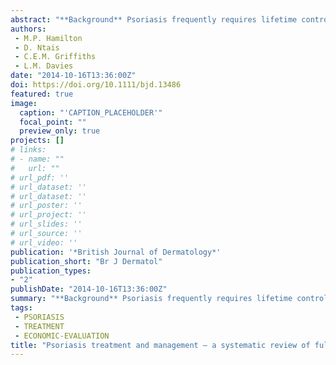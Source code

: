 ```yaml
---
abstract: "**Background** Psoriasis frequently requires lifetime control and current therapies vary significantly in price. High-quality economic evaluations are necessary to determine if higher-cost treatments are value for money. **Objectives** This review aims to identify the cost-effectiveness of psoriasis care (whether more expensive interventions are associated with savings in health care and psoriasis management and/or improve patients' health); assess the level of uncertainty and transferability of this evidence to policy and practice; and, identify future research needs. **Methods** Searches of electronic databases Embase, MEDLINE and NHS EED for full economic evaluations were conducted in January 2012 (updated April 2014). Included articles were screened, selected and critically appraised using predefined inclusion criteria and data extraction forms: 1355 articles were identified; 37 papers reporting 71 comparisons met the inclusion criteria. Treatments evaluated were systemic (n = 45), topical (n = 22), phototherapies (n = 14) and combination (n = 4). **Results** Despite a significant number of recent economic evaluations, the cost-effectiveness of all therapies remains unclear. This uncertainty arises from a diversity in settings, perspective and design. Economic evaluations were constrained by limited availability of high-quality short- and long-term head-to-head comparisons of the effectiveness, safety and adherence of different interventions. **Conclusions** The economic evidence is dominated by comparisons of interventions to placebo, with implicit comparisons of different therapies. There is a lack of evaluations of service model innovations to deliver complex packages of care for psoriasis. Primary and secondary integrated clinical and economic research is needed to address the limitations and to identify patient preferences and barriers/facilitators to treatment."
authors:
 - M.P. Hamilton
 - D. Ntais
 - C.E.M. Griffiths
 - L.M. Davies
date: "2014-10-16T13:36:00Z"
doi: https://doi.org/10.1111/bjd.13486
featured: true
image:
  caption: "'CAPTION_PLACEHOLDER'"
  focal_point: ""
  preview_only: true
projects: []
# links:
# - name: ""
#   url: ""
# url_pdf: ''
# url_dataset: ''
# url_dataset: ''
# url_poster: ''
# url_project: ''
# url_slides: ''
# url_source: ''
# url_video: '' 
publication: '*British Journal of Dermatology*'
publication_short: "Br J Dermatol"
publication_types:
- "2"
publishDate: "2014-10-16T13:36:00Z"
summary: "**Background** Psoriasis frequently requires lifetime control and current therapies vary significantly in price.  High-quality economic evaluations are necessary to determine if higher-cost treatments are value for money..."
tags:
 - PSORIASIS
 - TREATMENT
 - ECONOMIC-EVALUATION
title: "Psoriasis treatment and management – a systematic review of full economic evaluations"
---
```

